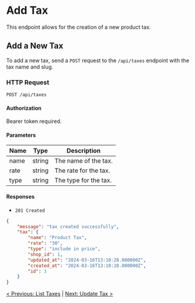 # Add Tax

This endpoint allows for the creation of a new product tax.

## Add a New Tax

To add a new tax, send a `POST` request to the `/api/taxes` endpoint with the tax name and slug.

### HTTP Request

`POST /api/taxes`

#### Authorization

Bearer token required.

#### Parameters

| Name | Type   | Description                |
|------|--------|----------------------------|
| name | string | The name of the tax.  |
| rate | string | The rate for the tax. |
| type | string | The type for the tax. |

#### Responses

- `201 Created`

```json
{
    "message": "tax created successfully",
    "tax": {
        "name": "Product Tax",
        "rate": "30",
        "type": "include in price",
        "shop_id": 1,
        "updated_at": "2024-03-16T13:10:28.000000Z",
        "created_at": "2024-03-16T13:10:28.000000Z",
        "id": 3
    }
}
```

[< Previous: List Taxes](/taxes-management/list-taxes.md) | [Next: Update Tax >](/taxes-management/update-tax.md)